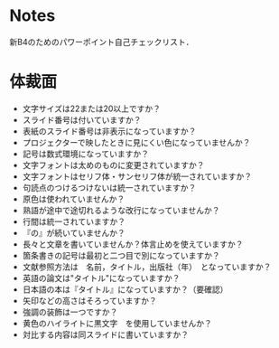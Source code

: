 # Notes

新B4のためのパワーポイント自己チェックリスト．

# 体裁面
- 文字サイズは22または20以上ですか？
- スライド番号は付いていますか？
- 表紙のスライド番号は非表示になっていますか？
- プロジェクターで映したときに見にくい色になっていませんか？
- 記号は数式環境になっていますか？
- 文字フォントは太めのものに変更されていますか？
- 文字フォントはセリフ体・サンセリフ体が統一されていますか？
- 句読点のつけるつけないは統一されていますか？
- 原色は使われていませんか？
- 熟語が途中で途切れるような改行になっていませんか？
- 行間は統一されていますか？
- 『の』が続いていませんか？
- 長々と文章を書いていませんか？体言止めを使えていますか？
- 箇条書きの記号は最初と二つ目で別になっていますか？
- 文献参照方法は　名前，タイトル，出版社（年）　となっていますか？
- 英語の論文は"タイトル"になっていますか？
- 日本語の本は『タイトル』になっていますか？（要確認）
- 矢印などの高さはそろっていますか？
- 強調の装飾は一つですか？
- 黄色のハイライトに黒文字　を使用していませんか？
- 対比する内容は同スライドに書いていますか？
